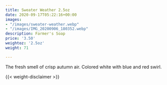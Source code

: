 ```yaml
---
title: Sweater Weather 2.5oz
date: 2020-09-17T05:22:16+00:00
images:
- "/images/sweater-weather.webp"
- "/images/IMG_20200906_180352.webp"
description: Farmer's Soap
price: '3.50'
weightoz: '2.5oz'
weight: 71

---
```

The fresh smell of crisp autumn air. Colored white with blue and red swirl.



{{< weight-disclaimer >}}